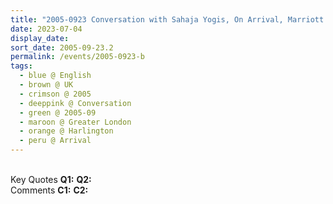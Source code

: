 ```yaml
---
title: "2005-0923 Conversation with Sahaja Yogis, On Arrival, Marriott Hotel, Heathrow Airport, Bath Road, Harlington, Hayes UB3 5AN, Greater London, UK"
date: 2023-07-04
display_date: 
sort_date: 2005-09-23.2
permalink: /events/2005-0923-b
tags:
  - blue @ English
  - brown @ UK
  - crimson @ 2005
  - deeppink @ Conversation
  - green @ 2005-09
  - maroon @ Greater London
  - orange @ Harlington
  - peru @ Arrival
---
```


<br>

<wave-list>
  <list-title color="DarkSeaGreen" width="55">Key Quotes</list-title>
  <list-item color="BlanchedAlmond" width="280"><b>Q1:</b> <i></i></list-item>
  <list-item color="Lavender" width="280"><b>Q2:</b> <i></i></list-item>
</wave-list>

<br>

<wave-list>
  <list-title color="DarkSeaGreen" width="55">Comments</list-title>
  <list-item color="BlanchedAlmond" width="280"><b>C1:</b> <i></i></list-item>
  <list-item color="Lavender" width="280"><b>C2:</b> <i></i></list-item>
</wave-list>